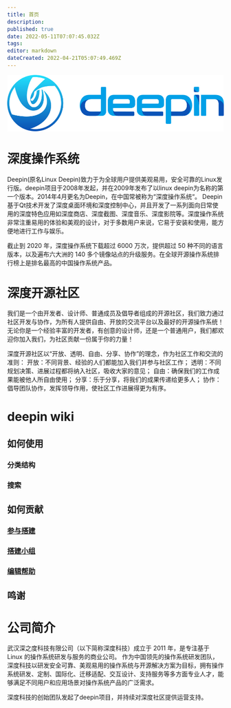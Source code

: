 ```yaml
---
title: 首页
description: 
published: true
date: 2022-05-11T07:07:45.032Z
tags: 
editor: markdown
dateCreated: 2022-04-21T05:07:49.469Z
---
```


![logo抠图1.png](/logo抠图1.png)
# 深度操作系统
Deepin(原名Linux Deepin)致力于为全球用户提供美观易用，安全可靠的Linux发行版。deepin项目于2008年发起，并在2009年发布了以linux deepin为名称的第一个版本。2014年4月更名为Deepin，在中国常被称为“深度操作系统“。
Deepin基于Qt技术开发了深度桌面环境和深度控制中心，并且开发了一系列面向日常使用的深度特色应用如深度商店、深度截图、深度音乐、深度影院等。深度操作系统非常注重易用的体验和美观的设计，对于多数用户来说，它易于安装和使用，能方便地进行工作与娱乐。

截止到 2020 年，深度操作系统下载超过 6000 万次，提供超过 50 种不同的语言版本，以及遍布六大洲的 140 多个镜像站点的升级服务。在全球开源操作系统排行榜上是排名最高的中国操作系统产品。


# 深度开源社区
我们是一个由开发者、设计师、普通成员及倡导者组成的开源社区，我们致力通过社区开发与协作，为所有人提供自由、开放的交流平台以及最好的开源操作系统！ 无论你是一个经验丰富的开发者，有创意的设计师，还是一个普通用户，我们都欢迎你加入我们，为社区贡献一份属于你的力量！

深度开源社区以“开放、透明、自由、分享、协作”的理念，作为社区工作和交流的准则：
开放：不同背景、经验的人们都能加入我们并参与社区工作；
透明：不同规划决策、进展过程都将纳入社区，吸收大家的意见；
自由：确保我们的工作成果能被他人所自由使用；
分享：乐于分享，将我们的成果传递给更多人；
协作：倡导团队协作，发挥领导作用，使社区工作进展得更为有序。

# deepin wiki 

## 如何使用

### 分类结构

### 搜索


## 如何贡献

### [参与搭建](/zh/关于Deepin/Deepin_Wiki/参与搭建)
### [搭建小组](/zh/关于Deepin/Deepin_Wiki/搭建小组)
### [编辑帮助](/zh/关于Deepin/Deepin_Wiki/编辑帮助)


## 鸣谢


# 公司简介
武汉深之度科技有限公司（以下简称深度科技）成立于 2011 年，是专注基于 Linux 的操作系统研发与服务的商业公司。
作为中国领先的操作系统研发团队，深度科技以研发安全可靠、美观易用的操作系统与开源解决方案为目标，拥有操作系统研发、定制、国际化、迁移适配、交互设计、支持服务等多方面专业人才，能够满足不同用户和应用场景对操作系统产品的广泛需求。

深度科技的创始团队发起了deepin项目，并持续对深度社区提供运营支持。
